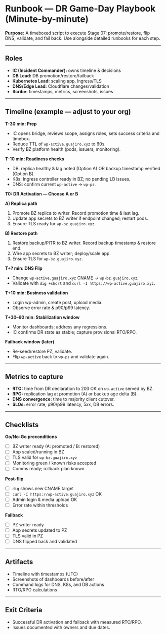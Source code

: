 # Runbook — DR Game-Day Playbook (Minute-by-minute)

**Purpose:** A timeboxed script to execute Stage 07: promote/restore, flip DNS, validate, and fail back. Use alongside detailed runbooks for each step.

---

## Roles
- **IC (Incident Commander):** owns timeline & decisions
- **DB Lead:** DB promotion/restore/failback
- **Kubernetes Lead:** scaling app, Ingress/TLS
- **DNS/Edge Lead:** Cloudflare changes/validation
- **Scribe:** timestamps, metrics, screenshots, issues

---

## Timeline (example — adjust to your org)

**T-30 min: Prep**
- IC opens bridge, reviews scope, assigns roles, sets success criteria and timebox.
- Reduce TTL of `wp-active.guajiro.xyz` to 60s.
- Verify BZ platform health (pods, issuers, monitoring).

**T-10 min: Readiness checks**
- DB: replica healthy & lag noted (Option A) OR backup timestamp verified (Option B).
- K8s: Ingress controller ready in BZ; no pending LB issues.
- DNS: confirm current `wp-active` → `wp-pz`.

**T0: DR Activation — Choose A or B**

**A) Replica path**
1. Promote BZ replica to writer. Record promotion time & last lag.
2. Update app secrets to BZ writer if endpoint changed; restart pods.
3. Ensure TLS ready for `wp-bz.guajiro.xyz`.

**B) Restore path**
1. Restore backup/PITR to BZ writer. Record backup timestamp & restore end.
2. Wire app secrets to BZ writer; deploy/scale app.
3. Ensure TLS for `wp-bz.guajiro.xyz`.

**T+? min: DNS Flip**
- Change `wp-active.guajiro.xyz` CNAME → `wp-bz.guajiro.xyz`.
- Validate with `dig +short` and `curl -I https://wp-active.guajiro.xyz`.

**T+10 min: Business validation**
- Login wp-admin, create post, upload media.
- Observe error rate & p90/p99 latency.

**T+30–60 min: Stabilization window**
- Monitor dashboards; address any regressions.
- IC confirms DR state as stable; capture provisional RTO/RPO.

**Failback window (later)**
- Re-seed/restore PZ, validate.
- Flip `wp-active` back to `wp-pz` and validate again.

---

## Metrics to capture
- **RTO:** time from DR declaration to 200 OK on `wp-active` served by BZ.
- **RPO:** replication lag at promotion (A) or backup age delta (B).
- **DNS convergence:** time to majority client cutover.
- **SLOs:** error rate, p90/p99 latency, 5xx, DB errors.

---

## Checklists

**Go/No-Go preconditions**
- [ ] BZ writer ready (A: promoted / B: restored)
- [ ] App scaled/running in BZ
- [ ] TLS valid for `wp-bz.guajiro.xyz`
- [ ] Monitoring green / known risks accepted
- [ ] Comms ready; rollback plan known

**Post-flip**
- [ ] `dig` shows new CNAME target
- [ ] `curl -I https://wp-active.guajiro.xyz` OK
- [ ] Admin login & media upload OK
- [ ] Error rate within thresholds

**Failback**
- [ ] PZ writer ready
- [ ] App secrets updated to PZ
- [ ] TLS valid in PZ
- [ ] DNS flipped back and validated

---

## Artifacts
- Timeline with timestamps (UTC)
- Screenshots of dashboards before/after
- Command logs for DNS, K8s, and DB actions
- RTO/RPO calculations

---

## Exit Criteria
- Successful DR activation and failback with measured RTO/RPO.
- Issues documented with owners and due dates.
